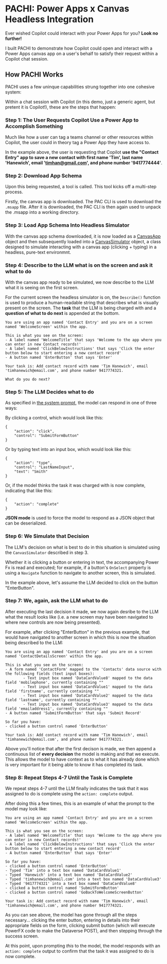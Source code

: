 # PACHI: Power Apps x Canvas Headless Integration
Ever wished Copilot could interact with your Power Apps for you? **Look no further!**

I built PACHI to demonstrate how Copilot could open and interact with a Power Apps canvas app on a user's behalf to satisfy their request within a Copilot chat session.

## How PACHI Works
PACHI uses a few uninque capabilities strung together into one cohesive system:

Within a chat session with Copilot (in this demo, just a generic agent, but pretent it is Copilot!), these are the steps that happen:

### Step 1: The User Requests Copilot Use a Power App to Accomplish Something
Much like how a user can tag a teams channel or other resources within Copilot, the user could in theory tag a Power App they have access to.

In the example above, the user is requesting that Copilot **use the "Contact Entry" app to save a new contact with first name 'Tim', last name 'Hanewich', email 'timhan@gmail.com', and phone number '9417774444'**.

### Step 2: Download App Schema
Upon this being requested, a tool is called. This tool kicks off a multi-step process.

Firstly, the canvas app is downloaded. The PAC CLI is used to download the `.msapp` file. After it is downloaded, the PAC CLI is then again used to unpack the .msapp into a working directory.

### Step 3: Load App Schema Into Headless Simulator
With the canvas app schema downloaded, it is now loaded as a [CanvasApp](./src/PowerAppsComponents/CanvasApp.cs) object and then subsequently loaded into a [CanvasSimulator](./src/Simulation/CanvasSimulator.cs) object, a class designed to simulate interacting with a canvas app (clicking + typing) in a headless, pure-text environmnt.

### Step 4: Describe to the LLM what is on the screen and ask it what to do
With the canvas app ready to be simulated, we now describe to the LLM what it is seeing on the first screen.

For the current screen the headless simulator is on, the `Describe()` function is used to produce a human-readable string that describes what is visually present on the screen. The **task** that the LLM is being charged with and a **question of what to do next** is appended at the bottom.

```
You are using an app named 'Contact Entry' and you are on a screen named 'WelcomeScreen' within the app.

This is what you see on the screen:
- A label named 'WelcomeTitle' that says 'Welcome to the app where you can enter in new Contact records!'
- A label named 'ClickBelowInstructions' that says 'Click the enter button below to start entering a new contact record'
- A button named 'EnterButton' that says 'Enter'

Your task is: Add contact record with name 'Tim Hanewich', email 'timhanewich@email.com', and phone number 9417774321.

What do you do next?
```

### Step 5: The LLM Decides what to do
As specified in [the system prompt](./src/prompts/system.md), the model can respond in one of three ways:

By clicking a control, which would look like this:
```
{
    "action": "click",
    "control": "SubmitFormButton"
}
```

Or by typing text into an input box, which would look like this:

```
{
    "action": "type",
    "control": "LastNameInput",
    "text": "Smith"
}
```

Or, if the model thinks the task it was charged with is now complete, indicating that like this:

```
{
    "action": "complete"
}
```

**JSON mode** is used to force the model to respond as a JSON object that can be deserialized.

### Step 6: We Simulate that Decision
The LLM's decision on what is best to do in this situation is simulated using the `CanvasSimulator` described in step 3. 

Whether it is clicking a button or entering in text, the accompanying Power Fx is read and executed; for example, if a button's `OnSelect` property is using a `Navigate` function to navigate to another screen, this is simulated.

In the example above, let's assume the LLM decided to click on the button "EnterButton".

### Step 7: We, again, ask the LLM what to do
After executing the last decision it made, we now again desribe to the LLM what the result looks like (i.e. a new screen may have been navigated to where new controls are now being presented).

For example, after clicking "EnterButton" in the previous example, that would have navigated to another screen in which this is now the situation being described to the LLM:

```
You are using an app named 'Contact Entry' and you are on a screen named 'ContactDetailsScreen' within the app.

This is what you see on the screen:
- A form named 'ContactForm' mapped to the 'Contacts' data source with the following fields (text input boxes):
        - Text input box named 'DataCardValue8' mapped to the data field 'mobilephone', currently containing ""
        - Text input box named 'DataCardValue1' mapped to the data field 'firstname', currently containing ""
        - Text input box named 'DataCardValue2' mapped to the data field 'lastname', currently containing ""
        - Text input box named 'DataCardValue3' mapped to the data field 'emailaddress1', currently containing ""
- A button named 'SubmitFormButton' that says 'Submit Record'

So far you have:
- clicked a button control named 'EnterButton'

Your task is: Add contact record with name 'Tim Hanewich', email 'timhanewich@email.com', and phone number 9417774321.
```

Above you'll notice that after the first decison is made, we then append a continuous list of **every decision** the model is making and that we execute. This allows the model to have context as to what it has already done which is very important for it being able to know it has completed its task.

### Step 8: Repeat Steps 4-7 Until the Task is Complete
We repeat steps 4-7 until the LLM finally indicates the task that it was assigned to do is complete using the `action: complete` output.

After doing this a few times, this is an example of what the prompt to the model may look like:

```
You are using an app named 'Contact Entry' and you are on a screen named 'WelcomeScreen' within the app.

This is what you see on the screen:
- A label named 'WelcomeTitle' that says 'Welcome to the app where you can enter in new Contact records!'
- A label named 'ClickBelowInstructions' that says 'Click the enter button below to start entering a new contact record'
- A button named 'EnterButton' that says 'Enter'

So far you have:
- clicked a button control named 'EnterButton'
- Typed 'Tim' into a text box named 'DataCardValue1'
- Typed 'Hanewich' into a text box named 'DataCardValue2'
- Typed 'timhanewich@email.com' into a text box named 'DataCardValue3'
- Typed '9417774321' into a text box named 'DataCardValue8'
- clicked a button control named 'SubmitFormButton'
- clicked a button control named 'GoBackToWelcomeScreenButton'

Your task is: Add contact record with name 'Tim Hanewich', email 'timhanewich@email.com', and phone number 9417774321.
```

As you can see above, the model has gone through all the steps necessary... clicking the enter button, entering in details into their appropriate fields on the form, clicking submit button (which will execute PowerFX code to make the Dataverse POST), and then stepping through the success screen.

At this point, upon prompting *this* to the model, the model responds with an `action: complete` output to confirm that the task it was assigned to do is now complete.